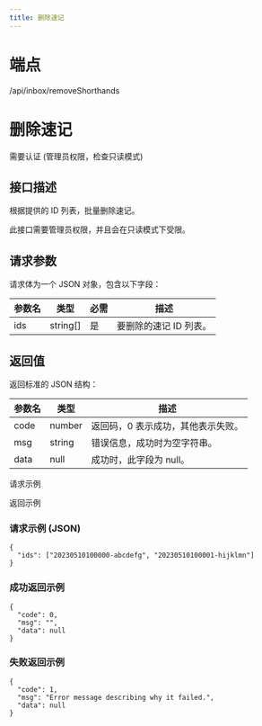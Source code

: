 ```yaml
---
title: 删除速记
---
```

# 端点

/api/inbox/removeShorthands

# 删除速记

需要认证 (管理员权限，检查只读模式)

## 接口描述

根据提供的 ID 列表，批量删除速记。

此接口需要管理员权限，并且会在只读模式下受限。

## 请求参数

请求体为一个 JSON 对象，包含以下字段：

| 参数名 | 类型 | 必需 | 描述 |
| --- | --- | --- | --- |
| ids | string\[\] | 是 | 要删除的速记 ID 列表。 |

## 返回值

返回标准的 JSON 结构：

| 参数名 | 类型 | 描述 |
| --- | --- | --- |
| code | number | 返回码，0 表示成功，其他表示失败。 |
| msg | string | 错误信息，成功时为空字符串。 |
| data | null | 成功时，此字段为 null。 |

请求示例

返回示例

### 请求示例 (JSON)

```
{
  "ids": ["20230510100000-abcdefg", "20230510100001-hijklmn"]
}
```

### 成功返回示例

```
{
  "code": 0,
  "msg": "",
  "data": null
}
```

### 失败返回示例

```
{
  "code": 1,
  "msg": "Error message describing why it failed.",
  "data": null
}
```

